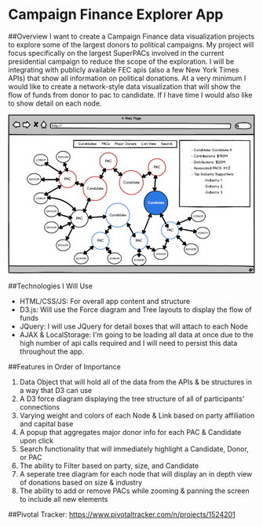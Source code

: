 # Campaign Finance Explorer App
##Overview
I want to create a Campaign Finance data visualization projects to explore some of the largest donors to political campaigns.  My project will focus specifically on the largest SuperPACs involved in the current presidential campaign to reduce the scope of the exploration.  I will be integrating with publicly available FEC apis (also a few New York Times APIs) that show all information on political donations. At a very minimum I would like to create a network-style data visualization that will show the flow of funds from donor to pac to candidate. If I have time I would also like to show detail on each node.

![site mockup](./mockup.png)

##Technologies I Will Use
- HTML/CSS/JS: For overall app content and structure
- D3.js: Will use the Force diagram and Tree layouts to display the flow of funds
- JQuery: I will use JQuery for detail boxes that will attach to each Node
- AJAX & LocalStorage: I'm going to be loading all data at once due to the high number of api calls required and I will need to persist this data throughout the app.

##Features in Order of Importance
1. Data Object that will hold all of the data from the APIs & be structures in a way that D3 can use
2. A D3 force diagram displaying the tree structure of all of participants' connections
3. Varying weight and colors of each Node & Link based on party affiliation and capital base
4. A popup that aggregates major donor info for each PAC & Candidate upon click
5. Search functionality that will immediately highlight a Candidate, Donor, or PAC
6. The ability to Filter based on party, size, and Candidate
7. A seperate tree diagram for each node that will display an in depth view of donations based on size & industry
8. The ability to add or remove PACs while zooming & panning the screen to include all new elements

##Pivotal Tracker:
https://www.pivotaltracker.com/n/projects/1524201

